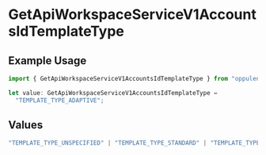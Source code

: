 # GetApiWorkspaceServiceV1AccountsIdTemplateType

## Example Usage

```typescript
import { GetApiWorkspaceServiceV1AccountsIdTemplateType } from "oppulence-backend-sdk/models/operations";

let value: GetApiWorkspaceServiceV1AccountsIdTemplateType =
  "TEMPLATE_TYPE_ADAPTIVE";
```

## Values

```typescript
"TEMPLATE_TYPE_UNSPECIFIED" | "TEMPLATE_TYPE_STANDARD" | "TEMPLATE_TYPE_SMART" | "TEMPLATE_TYPE_ADAPTIVE" | "TEMPLATE_TYPE_AI_GENERATED"
```